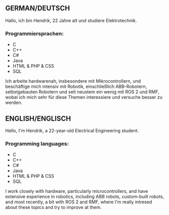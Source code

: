 ## GERMAN/DEUTSCH
Hallo, ich bin Hendrik, 22 Jahre alt und studiere Elektrotechnik. 

### Programmiersprachen:
- C
- C++
- C#
- Java
- HTML & PHP & CSS
- SQL

Ich arbeite hardwarenah, insbesondere mit Mikrocontrollern, und beschäftige mich intensiv mit Robotik, einschließlich ABB-Robotern, selbstgebauten Robotern und seit neustem ein wenig mit ROS 2 und RMF, wobei ich mich sehr für diese Themen interessiere und versuche besser zu werden.

## ENGLISH/ENGLISCH
Hello, I'm Hendrik, a 22-year-old Electrical Engineering student. 

### Programming languages:
- C
- C++
- C#
- Java
- HTML & PHP & CSS
- SQL

I work closely with hardware, particularly microcontrollers, and have extensive experience in robotics, including ABB robots, custom-built robots, and most recently, a bit with ROS 2 and RMF, where I'm really intresed about these topics and try to improve at them.
